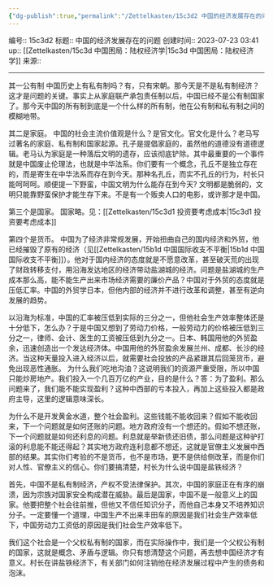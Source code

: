 ```yaml
---
{"dg-publish":true,"permalink":"/Zettelkasten/15c3d2 中国的经济发展存在的问题/","dgPassFrontmatter":true}
---
```


编号:: 15c3d2
标题:: 中国的经济发展存在的问题
创建时间:: 2023-07-23 03:41
up:: [[Zettelkasten/15c3d 中国困局：陆权经济学\|15c3d 中国困局：陆权经济学]]
来源:: 

---
其一公有制
中国历史上有私有制吗？有，只有宋朝。那今天是不是私有制经济？这才是问题的关键。事实上从家庭联产承包责任制以后，中国已经不是公有制国家了。那今天中国的所有制到底是一个什么样的所有制，他在公有制和私有制之间的模糊地带。

其二是家庭。
中国的社会主流价值观是什么？是官文化。官文化是什么？老马写过著名的家庭、私有制和国家起源。孔子是提倡家庭的，虽然他的道德没有道德逻辑。老马认为家庭是一种落后文明的遗存，应该彻底铲除。其中最重要的一个事件就是中国废止伦理法，也就是中华法系。你们要有一个概念，孔丘不是独立存在的，而是寄生在中华法系而存在到今天。那种名孔丘，而实不孔丘的行为，村长只能呵呵呵。顺便提一下野蛮，中国文明为什么能存在到今天? 文明都是脆弱的，文明只能靠野蛮保护才能生存下来。不是有一个贩卖人口的电影，或许那才是中国。

第三个是国家。
国家略。见：[[Zettelkasten/15c3d1 投资要考虑成本\|15c3d1 投资要考虑成本]]

第四个是货币。
中国为了经济非常规发展，开始扭曲自己的国内经济和外贸，他已经摧毁了原有的经济（见[[Zettelkasten/15b1d 中国国际收支不平衡\|15b1d 中国国际收支不平衡]]）。他对于国内经济的态度就是不愿意改革，甚至破天荒的出现了财政转移支付，用沿海发达地区的经济带动盐湖城的经济。问题是盐湖城的生产成本那么高，能不能生产出来市场经济需要的廉价产品？中国对于外贸的态度就是压低汇率。中国的外贸学日本，但他内部的经济并不进行改革和调整，甚至有逆向发展的趋势。

以沿海为标准，中国的汇率被压低到实际的三分之一，但他社会生产效率整体还是十分低下，怎么办？于是中国又想到了劳动力价格，一般劳动力的价格被压低到三分之一，律师、会计、医生的工资被压低到九分之一。日本、韩国用他的外贸盈余，迅速创造出一个发达经济体。中国用他的外贸盈余发展兰州、成都、长沙的经济。当这种天量投入进入经济以后，就需要社会投放的产品紧跟其后回笼货币，避免出现恶性通胀。
为什么我们吃地沟油？这说明我们的资源严重受限，所以中国只能炒房地产。我们投入一个几百万亿的产业，目的是什么？答：为了盈利。那么问题来了，我们能不能实现盈利？这种中西部的亏本投入，再加上这些投入都是政府主导，这里的逻辑意味深长。

为什么不是开发黄金水道，整个社会盈利。这些钱能不能收回来？假如不能收回来，下一个问题就是如何还账的问题。地方政府没有一个想还的。假如不想还账，下一个问题就是如何还利息的问题。利息就是举新债还旧债，那么问题是这种驴打滚的利息能不能还得起？其实地方政府连利息都不想还，这就是官僚主义发展中西部的结果。其实你们考验的不是货币，也不是市场，更不是供给侧改革，而是你们对人性、官僚主义的信心。你们要搞清楚，村长为什么说中国是盐铁经济？

首先，中国不是私有制经济，产权不受法律保护。其次，中国的家庭正在有序的崩溃，因为宗族对国家安全构成潜在威胁。最后是国家，中国不是一般意义上的国家。他要把整个社会往前推，但他又不信任知识分子，而他自己本身又不培养知识分子。一定要懂一个道理，中国生产不出来丰田车的原因是我们社会生产效率低下，中国劳动力工资低的原因是我们社会生产效率低下。

我们这个社会是一个父权私有制的国家，而在实际操作中，我们是一个父权公有制的国家，这就是概念、矛盾与逻辑。你只有想清楚这个问题，再去想中国经济才有意义。村长在讲盐铁经济下，有关部门如何注销他在经济发展过程中产生的债务和泡沫。

